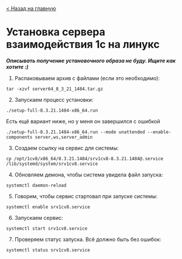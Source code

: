 [< Назад на главную](README.md)

# Установка сервера взаимодействия 1с на линукс

_**Описывать получение установочного образа не буду. Ищите как хотите :)**_

1. Распаковываем архив с файлами (если это необходимо):

```
tar -xzvf server64_8_3_21_1484.tar.gz
```

2. Запускаем процесс установки:

```
./setup-full-8.3.21.1484-x86_64.run
```

Есть ещё вариант ниже, но у меня он завершился с ошибкой

```
./setup-full-8.3.21.1484-x86_64.run --mode unattended --enable-components server,ws,server_admin
```

3. Создаем ссылку на сервис для системы:

```
cp /opt/1cv8/x86_64/8.3.21.1484/srv1cv8-8.3.21.1484@.service /lib/systemd/system/srv1cv8.service
```

4. Обновляем демона, чтобы система увидела файл запуска:

```
systemctl daemon-reload
```

5. Говорим, чтобы сервис стартовал при запуске системы:

```
systemctl enable srv1cv8.service
```

6. Запускаем сервис:

```
systemctl start srv1cv8.service
```

7. Проверяем статус запуска. Всё должно быть без ошибок:

```
systemctl status srv1cv8.service
```
